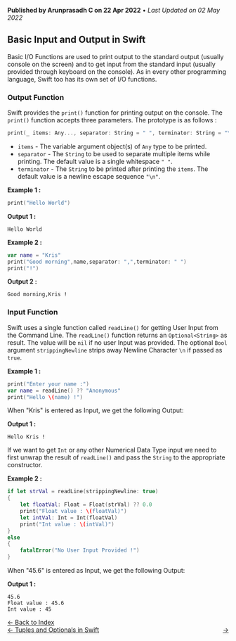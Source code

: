 **Published by Arunprasadh C on 22 Apr 2022** • *Last Updated on 02 May 2022*

## Basic Input and Output in Swift
Basic I/O Functions are used to print output to the standard output (usually console on the screen) and to get input from the standard input (usually provided through keyboard on the console). As in every other programming language, Swift too has its own set of I/O functions.

### Output Function
Swift provides the `print()` function for printing output on the console. The `print()` function accepts three parameters. The prototype is as follows :
```swift
print(_ items: Any..., separator: String = " ", terminator: String = "\n")
```

- `items` - The variable argument object(s) of `Any` type to be printed.
- `separator` - The `String` to be used to separate multiple items while printing. The default value is a single whitespace `" "`.
- `terminator` - The `String` to be printed after printing the `items`. The default value is a newline escape sequence `"\n"`.

**Example 1 :**
```swift
print("Hello World")
```

**Output 1 :**
```
Hello World
```

**Example 2 :**
```swift
var name = "Kris"
print("Good morning",name,separator: ",",terminator: " ")
print("!")
```

**Output 2 :**
```
Good morning,Kris !
```

### Input Function
Swift uses a single function called `readLine()` for getting User Input from the Command Line. The `readLine()` function returns an `Optional<String>` as result. The value will be `nil` if no user Input was provided. The optional `Bool` argument `strippingNewline` strips away Newline Character `\n` if passed as `true`.

**Example 1 :**
```swift
print("Enter your name :")
var name = readLine() ?? "Anonymous"
print("Hello \(name) !")
```

When "Kris" is entered as Input, we get the following Output:

**Output 1 :**
```
Hello Kris !
```

If we want to get `Int` or any other Numerical Data Type input we need to first unwrap the result of `readLine()` and pass the `String` to the appropriate constructor.

**Example 2 :**
```swift
if let strVal = readLine(strippingNewline: true)
{
    let floatVal: Float = Float(strVal) ?? 0.0
    print("Float value : \(floatVal)")
    let intVal: Int = Int(floatVal)
    print("Int value : \(intVal)")
}
else
{
    fatalError("No User Input Provided !")
}
```

When "45.6" is entered as Input, we get the following Output:

**Output 1 :**
```
45.6
Float value : 45.6
Int value : 45
```

<a href="https://techinessoverloaded.github.io/iOSAppDevBasics/index.html">&larr; Back to Index</a>
<br>
<span style="float: left">
<a href="https://techinessoverloaded.github.io/iOSAppDevBasics/optuples.html">&larr; Tuples and Optionals in Swift</a>
</span>
<span style="float: right">
<a href="https://techinessoverloaded.github.io/iOSAppDevBasics/.html"> &rarr;</a>
</span>
